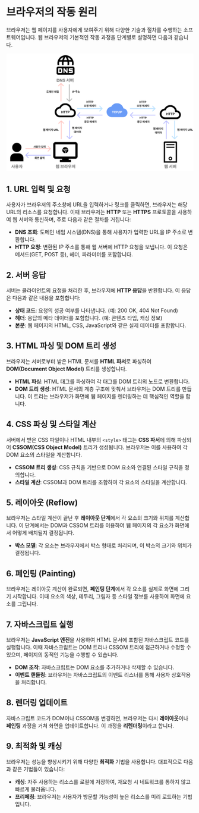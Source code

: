 
# 브라우저의 작동 원리

브라우저는 웹 페이지를 사용자에게 보여주기 위해 다양한 기술과 절차를 수행하는 소프트웨어입니다. 웹 브라우저의 기본적인 작동 과정을 단계별로 설명하면 다음과 같습니다.

![브라우저](./browser.png)

## 1. URL 입력 및 요청

사용자가 브라우저의 주소창에 URL을 입력하거나 링크를 클릭하면, 브라우저는 해당 URL의 리소스를 요청합니다. 이때 브라우저는 **HTTP** 또는 **HTTPS** 프로토콜을 사용하여 웹 서버와 통신하며, 주로 다음과 같은 절차를 거칩니다:

- **DNS 조회**: 도메인 네임 시스템(DNS)을 통해 사용자가 입력한 URL을 IP 주소로 변환합니다.
- **HTTP 요청**: 변환된 IP 주소를 통해 웹 서버에 HTTP 요청을 보냅니다. 이 요청은 메서드(GET, POST 등), 헤더, 파라미터를 포함합니다.

## 2. 서버 응답

서버는 클라이언트의 요청을 처리한 후, 브라우저에 **HTTP 응답**을 반환합니다. 이 응답은 다음과 같은 내용을 포함합니다:

- **상태 코드**: 요청의 성공 여부를 나타냅니다. (예: 200 OK, 404 Not Found)
- **헤더**: 응답의 메타 데이터를 포함합니다. (예: 콘텐츠 타입, 캐싱 정보)
- **본문**: 웹 페이지의 HTML, CSS, JavaScript와 같은 실제 데이터를 포함합니다.

## 3. HTML 파싱 및 DOM 트리 생성

브라우저는 서버로부터 받은 HTML 문서를 **HTML 파서**로 파싱하여 **DOM(Document Object Model)** 트리를 생성합니다.

- **HTML 파싱**: HTML 태그를 파싱하여 각 태그를 DOM 트리의 노드로 변환합니다.
- **DOM 트리 생성**: HTML 문서의 계층 구조에 맞춰서 브라우저는 DOM 트리를 만듭니다. 이 트리는 브라우저가 화면에 웹 페이지를 렌더링하는 데 핵심적인 역할을 합니다.

## 4. CSS 파싱 및 스타일 계산

서버에서 받은 CSS 파일이나 HTML 내부의 `<style>` 태그는 **CSS 파서**에 의해 파싱되어 **CSSOM(CSS Object Model)** 트리가 생성됩니다. 브라우저는 이를 사용하여 각 DOM 요소의 스타일을 계산합니다.

- **CSSOM 트리 생성**: CSS 규칙을 기반으로 DOM 요소와 연결된 스타일 규칙을 정의합니다.
- **스타일 계산**: CSSOM과 DOM 트리를 조합하여 각 요소의 스타일을 계산합니다.

## 5. 레이아웃 (Reflow)

브라우저는 스타일 계산이 끝난 후 **레이아웃 단계**에서 각 요소의 크기와 위치를 계산합니다. 이 단계에서는 DOM과 CSSOM 트리를 이용하여 웹 페이지의 각 요소가 화면에서 어떻게 배치될지 결정됩니다.

- **박스 모델**: 각 요소는 브라우저에서 박스 형태로 처리되며, 이 박스의 크기와 위치가 결정됩니다.

## 6. 페인팅 (Painting)

브라우저는 레이아웃 계산이 완료되면, **페인팅 단계**에서 각 요소를 실제로 화면에 그리기 시작합니다. 이때 요소의 색상, 테두리, 그림자 등 스타일 정보를 사용하여 화면에 요소를 그립니다.

## 7. 자바스크립트 실행

브라우저는 **JavaScript 엔진**을 사용하여 HTML 문서에 포함된 자바스크립트 코드를 실행합니다. 이때 자바스크립트는 DOM 트리나 CSSOM 트리에 접근하거나 수정할 수 있으며, 페이지의 동적인 기능을 수행할 수 있습니다.

- **DOM 조작**: 자바스크립트는 DOM 요소를 추가하거나 삭제할 수 있습니다.
- **이벤트 핸들링**: 브라우저는 자바스크립트의 이벤트 리스너를 통해 사용자 상호작용을 처리합니다.

## 8. 렌더링 업데이트

자바스크립트 코드가 DOM이나 CSSOM을 변경하면, 브라우저는 다시 **레이아웃**이나 **페인팅** 과정을 거쳐 화면을 업데이트합니다. 이 과정을 **리렌더링**이라고 합니다.

## 9. 최적화 및 캐싱

브라우저는 성능을 향상시키기 위해 다양한 **최적화** 기법을 사용합니다. 대표적으로 다음과 같은 기법들이 있습니다:

- **캐싱**: 자주 사용하는 리소스를 로컬에 저장하여, 재요청 시 네트워크를 통하지 않고 빠르게 불러옵니다.
- **프리페칭**: 브라우저는 사용자가 방문할 가능성이 높은 리소스를 미리 로드하는 기법입니다.
